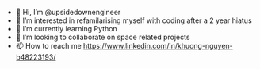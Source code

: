 - 👋 Hi, I’m @upsidedownengineer
- 👀 I’m interested in refamilarising myself with coding after a 2 year hiatus
- 🌱 I’m currently learning Python
- 💞️ I’m looking to collaborate on space related projects
- 📫 How to reach me 
https://www.linkedin.com/in/khuong-nguyen-b48223193/ 

<!---
upsidedownengineer/upsidedownengineer is a ✨ special ✨ repository because its `README.md` (this file) appears on your GitHub profile.
You can click the Preview link to take a look at your changes.
--->
